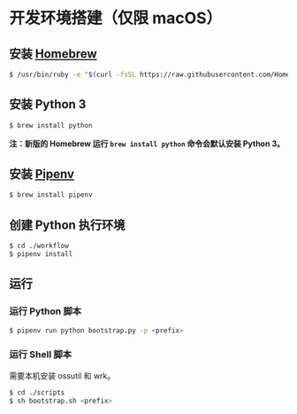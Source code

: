 # 开发环境搭建（仅限 macOS）

## 安装 [Homebrew](https://brew.sh/)

```bash
$ /usr/bin/ruby -e "$(curl -fsSL https://raw.githubusercontent.com/Homebrew/install/master/install)"
```

## 安装 Python 3

```bash
$ brew install python
```

**注：新版的 Homebrew 运行 `brew install python` 命令会默认安装 Python 3。**

## 安装 [Pipenv](https://docs.pipenv.org/)

```bash
$ brew install pipenv
```

## 创建 Python 执行环境

```bash
$ cd ./workflow
$ pipenv install
```

## 运行

### 运行 Python 脚本

```bash
$ pipenv run python bootstrap.py -p <prefix>
```

### 运行 Shell 脚本

需要本机安装 ossutil 和 wrk。

```bash
$ cd ./scripts
$ sh bootstrap.sh <prefix>
```
